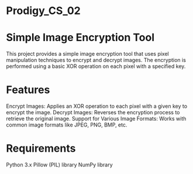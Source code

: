 # Prodigy_CS_02
# Simple Image Encryption Tool
This project provides a simple image encryption tool that uses pixel manipulation techniques to encrypt and decrypt images. 
The encryption is performed using a basic XOR operation on each pixel with a specified key.

# Features
Encrypt Images: Applies an XOR operation to each pixel with a given key to encrypt the image.
Decrypt Images: Reverses the encryption process to retrieve the original image.
Support for Various Image Formats: Works with common image formats like JPEG, PNG, BMP, etc.
# Requirements
Python 3.x
Pillow (PIL) library
NumPy library
